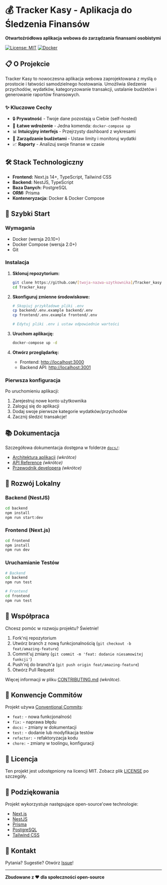 # 💰 Tracker Kasy - Aplikacja do Śledzenia Finansów

**Otwartoźródłowa aplikacja webowa do zarządzania finansami osobistymi**

[![License: MIT](https://img.shields.io/badge/License-MIT-blue.svg)](LICENSE)
[![Docker](https://img.shields.io/badge/Docker-Ready-2496ED?logo=docker&logoColor=white)](https://www.docker.com/)

## 📋 O Projekcie

Tracker Kasy to nowoczesna aplikacja webowa zaprojektowana z myślą o prostocie i łatwości samodzielnego hostowania. Umożliwia śledzenie przychodów, wydatków, kategoryzowanie transakcji, ustalanie budżetów i generowanie raportów finansowych.

### ✨ Kluczowe Cechy

- 🔒 **Prywatność** - Twoje dane pozostają u Ciebie (self-hosted)
- 🐳 **Łatwe wdrożenie** - Jedna komenda: `docker-compose up`
- 📊 **Intuicyjny interfejs** - Przejrzysty dashboard z wykresami
- 💼 **Zarządzanie budżetami** - Ustaw limity i monitoruj wydatki
- 📈 **Raporty** - Analizuj swoje finanse w czasie

## 🛠️ Stack Technologiczny

- **Frontend:** Next.js 14+, TypeScript, Tailwind CSS
- **Backend:** NestJS, TypeScript
- **Baza Danych:** PostgreSQL
- **ORM:** Prisma
- **Konteneryzacja:** Docker & Docker Compose

## 🚀 Szybki Start

### Wymagania

- Docker (wersja 20.10+)
- Docker Compose (wersja 2.0+)
- Git

### Instalacja

1. **Sklonuj repozytorium:**
   ```bash
   git clone https://github.com/[twoja-nazwa-uzytkownika]/Tracker_kasy.git
   cd Tracker_kasy
   ```

2. **Skonfiguruj zmienne środowiskowe:**
   ```bash
   # Skopiuj przykładowe pliki .env
   cp backend/.env.example backend/.env
   cp frontend/.env.example frontend/.env
   
   # Edytuj pliki .env i ustaw odpowiednie wartości
   ```

3. **Uruchom aplikację:**
   ```bash
   docker-compose up -d
   ```

4. **Otwórz przeglądarkę:**
   - Frontend: [http://localhost:3000](http://localhost:3000)
   - Backend API: [http://localhost:3001](http://localhost:3001)

### Pierwsza konfiguracja

Po uruchomieniu aplikacji:
1. Zarejestruj nowe konto użytkownika
2. Zaloguj się do aplikacji
3. Dodaj swoje pierwsze kategorie wydatków/przychodów
4. Zacznij śledzić transakcje!

## 📚 Dokumentacja

Szczegółowa dokumentacja dostępna w folderze [`docs/`](./docs/):

- [Architektura aplikacji](./docs/architecture.md) *(wkrótce)*
- [API Reference](./docs/api.md) *(wkrótce)*
- [Przewodnik developera](./docs/developer-guide.md) *(wkrótce)*

## 🧪 Rozwój Lokalny

### Backend (NestJS)

```bash
cd backend
npm install
npm run start:dev
```

### Frontend (Next.js)

```bash
cd frontend
npm install
npm run dev
```

### Uruchamianie Testów

```bash
# Backend
cd backend
npm run test

# Frontend
cd frontend
npm run test
```

## 🤝 Współpraca

Chcesz pomóc w rozwoju projektu? Świetnie! 

1. Fork'nij repozytorium
2. Utwórz branch z nową funkcjonalnością (`git checkout -b feat/amazing-feature`)
3. Commit'uj zmiany (`git commit -m 'feat: dodanie niesamowitej funkcji'`)
4. Push'nij do branch'a (`git push origin feat/amazing-feature`)
5. Otwórz Pull Request

Więcej informacji w pliku [CONTRIBUTING.md](./CONTRIBUTING.md) *(wkrótce)*.

## 📝 Konwencje Commitów

Projekt używa [Conventional Commits](https://www.conventionalcommits.org/):

- `feat:` - nowa funkcjonalność
- `fix:` - naprawa błędu
- `docs:` - zmiany w dokumentacji
- `test:` - dodanie lub modyfikacja testów
- `refactor:` - refaktoryzacja kodu
- `chore:` - zmiany w toolingu, konfiguracji

## 📄 Licencja

Ten projekt jest udostępniony na licencji MIT. Zobacz plik [LICENSE](./LICENSE) po szczegóły.

## 🙏 Podziękowania

Projekt wykorzystuje następujące open-source'owe technologie:
- [Next.js](https://nextjs.org/)
- [NestJS](https://nestjs.com/)
- [Prisma](https://www.prisma.io/)
- [PostgreSQL](https://www.postgresql.org/)
- [Tailwind CSS](https://tailwindcss.com/)

## 📧 Kontakt

Pytania? Sugestie? Otwórz [Issue](https://github.com/[twoja-nazwa-uzytkownika]/Tracker_kasy/issues)!

---

**Zbudowane z ❤️ dla społeczności open-source**
